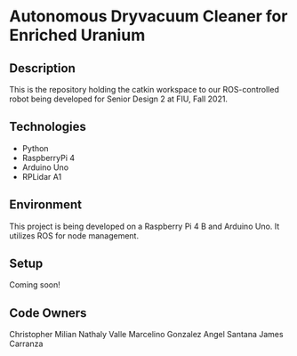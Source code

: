 # Autonomous Dryvacuum Cleaner for Enriched Uranium

## Description
This is the repository holding the catkin workspace to our ROS-controlled robot being developed for Senior Design 2 at FIU, Fall 2021. 

## Technologies
- Python
- RaspberryPi 4
- Arduino Uno
- RPLidar A1

## Environment
This project is being developed on a Raspberry Pi 4 B and Arduino Uno. It utilizes ROS for node management.  

## Setup
Coming soon!

## Code Owners
Christopher Milian
Nathaly Valle
Marcelino Gonzalez
Angel Santana
James Carranza 
